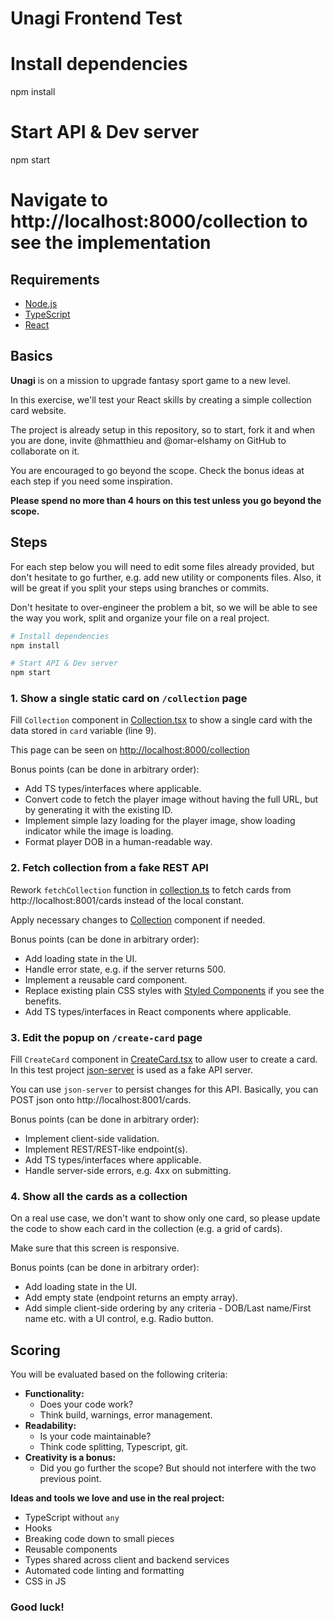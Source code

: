 # Unagi Frontend Test

# Install dependencies

npm install

# Start API & Dev server

npm start

# Navigate to http://localhost:8000/collection to see the implementation

## Requirements

- [Node.js](https://nodejs.org)
- [TypeScript](https://www.typescriptlang.org/)
- [React](https://reactjs.org/)

## Basics

**Unagi** is on a mission to upgrade fantasy sport game to a new level.

In this exercise, we'll test your React skills by creating a simple collection card website.

The project is already setup in this repository, so to start, fork it and when
you are done, invite @hmatthieu and @omar-elshamy on GitHub to collaborate on it.

You are encouraged to go beyond the scope. Check the bonus ideas at each step
if you need some inspiration.

**Please spend no more than 4 hours on this test unless you go beyond the scope.**

## Steps

For each step below you will need to edit some files already provided,
but don't hesitate to go further, e.g. add new utility or components files.
Also, it will be great if you split your steps using branches or commits.

Don't hesitate to over-engineer the problem a bit, so we will be able to see
the way you work, split and organize your file on a real project.

```sh
# Install dependencies
npm install

# Start API & Dev server
npm start
```

### 1. Show a single static card on `/collection` page

Fill `Collection` component in [Collection.tsx](src/pages/Collection.tsx) to show
a single card with the data stored in `card` variable (line 9).

This page can be seen on [http://localhost:8000/collection](http://localhost:8000/collection)

Bonus points (can be done in arbitrary order):

- Add TS types/interfaces where applicable.
- Convert code to fetch the player image without having the full URL,
  but by generating it with the existing ID.
- Implement simple lazy loading for the player image, show loading indicator
  while the image is loading.
- Format player DOB in a human-readable way.

### 2. Fetch collection from a fake REST API

Rework `fetchCollection` function in [collection.ts](/src/lib/collection.ts)
to fetch cards from http://localhost:8001/cards instead of the local constant.

Apply necessary changes to [Collection](/src/pages/Collection.tsx) component if needed.

Bonus points (can be done in arbitrary order):

- Add loading state in the UI.
- Handle error state, e.g. if the server returns 500.
- Implement a reusable card component.
- Replace existing plain CSS styles with [Styled Components](https://styled-components.com/)
  if you see the benefits.
- Add TS types/interfaces in React components where applicable.

### 3. Edit the popup on `/create-card` page

Fill `CreateCard` component in [CreateCard.tsx](/src/pages/CreateCard.tsx) to allow user
to create a card. In this test project [json-server](https://github.com/typicode/json-server)
is used as a fake API server.

You can use `json-server` to persist changes for this API.
Basically, you can POST json onto http://localhost:8001/cards.

Bonus points (can be done in arbitrary order):

- Implement client-side validation.
- Implement REST/REST-like endpoint(s).
- Add TS types/interfaces where applicable.
- Handle server-side errors, e.g. 4xx on submitting.

### 4. Show all the cards as a collection

On a real use case, we don't want to show only one card, so please update the code to show each
card in the collection (e.g. a grid of cards).

Make sure that this screen is responsive.

Bonus points (can be done in arbitrary order):

- Add loading state in the UI.
- Add empty state (endpoint returns an empty array).
- Add simple client-side ordering by any criteria - DOB/Last name/First name etc.
  with a UI control, e.g. Radio button.

## Scoring

You will be evaluated based on the following criteria:

- **Functionality:**
  - Does your code work?
  - Think build, warnings, error management.
- **Readability:**
  - Is your code maintainable?
  - Think code splitting, Typescript, git.
- **Creativity is a bonus:**
  - Did you go further the scope? But should not interfere with the two previous point.

**Ideas and tools we love and use in the real project:**

- TypeScript without `any`
- Hooks
- Breaking code down to small pieces
- Reusable components
- Types shared across client and backend services
- Automated code linting and formatting
- CSS in JS

### Good luck!
